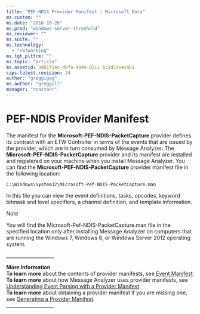 ```yaml
---
title: "PEF-NDIS Provider Manifest | Microsoft Docs"
ms.custom: ""
ms.date: "2016-10-26"
ms.prod: "windows-server-threshold"
ms.reviewer: ""
ms.suite: ""
ms.technology: 
  - "networking"
ms.tgt_pltfrm: ""
ms.topic: "article"
ms.assetid: 3d81f1ec-dbfa-4849-8211-6c2d29e4cab1
caps.latest.revision: 24
author: "greggigwg"
ms.author: "greggill"
manager: "ronstarr"
---
```

# PEF-NDIS Provider Manifest
The manifest for the **Microsoft-PEF-NDIS-PacketCapture** provider defines its contract with an ETW Controller in terms of the events that are issued by the provider, which are in turn consumed by Message Analyzer. The **Microsoft-PEF-NDIS-PacketCapture** provider and its manifest are installed and registered on your machine when you install Message Analyzer. You can find the **Microsoft-PEF-NDIS-PacketCapture** provider manifest file in the following location:  
  
 `C:\Windows\System32\Microsoft-Pef-NDIS-PacketCapture.man`  
  
 In this file you can view the event definitions, tasks, opcodes, keyword bitmask and level specifiers, a channel definition, and template information.  
  
> [!NOTE]
>  You will find the Microsoft-Pef-NDIS-PacketCapture.man file in the specified location only after installing Message Analyzer on computers that are running the Windows 7, Windows 8, or Windows Server 2012 operating system.  
  
 ___________________\_  
  
 **More Information**   
 **To learn more** about the contents of provider manifests, see [Event Manifest](etw-framework-conceptual-tutorial.md#BKMK_EventManifest).   
**To learn more** about how Message Analyzer uses provider manifests, see [Understanding Event Parsing with a Provider Manifest](understanding-event-parsing-with-a-provider-manifest.md).  
**To learn more** about obtaining a provider manifest if you are missing one, see [Generating a Provider Manifest](generating-a-provider-manifest.md).  
___________________\_